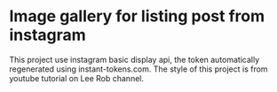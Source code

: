 # Image gallery for listing post from instagram

This project use instagram basic display api, the token automatically regenerated using instant-tokens.com.
The style of this project is from youtube tutorial on Lee Rob channel.
